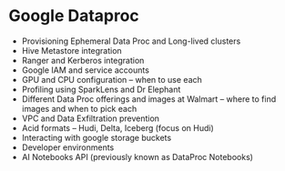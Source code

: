 # Google Dataproc

* Provisioning Ephemeral Data Proc and Long-lived clusters
* Hive Metastore integration
* Ranger and Kerberos integration
* Google IAM and service accounts
* GPU and CPU configuration – when to use each
* Profiling using SparkLens and Dr Elephant
* Different Data Proc offerings and images at Walmart – where to find images and when to pick each
* VPC and Data Exfiltration prevention
* Acid formats – Hudi, Delta, Iceberg (focus on Hudi)
* Interacting with google storage buckets
* Developer environments
* AI Notebooks API (previously known as DataProc Notebooks)
